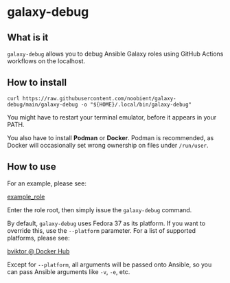 # galaxy-debug

## What is it

`galaxy-debug` allows you to debug Ansible Galaxy roles using GitHub Actions workflows on the localhost.

## How to install

```
curl https://raw.githubusercontent.com/noobient/galaxy-debug/main/galaxy-debug -o "${HOME}/.local/bin/galaxy-debug"
```

You might have to restart your terminal emulator, before it appears in your PATH.

You also have to install **Podman** or **Docker**. Podman is recommended, as Docker will occasionally set wrong ownership on files under `/run/user`.

## How to use

For an example, please see:

[example_role](https://github.com/noobient/ansible-galaxy-example_role)

Enter the role root, then simply issue the `galaxy-debug` command.

By default, `galaxy-debug` uses Fedora 37 as its platform. If you want to override this, use the `--platform` parameter.
For a list of supported platforms, please see:

[bviktor @ Docker Hub](https://hub.docker.com/u/bviktor)

Except for `--platform`, all arguments will be passed onto Ansible, so you can pass Ansible arguments like `-v`, `-e`, etc.
